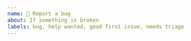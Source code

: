 ```yaml
---
name: 🐛 Report a bug
about: If something is broken
labels: bug, help wanted, good first issue, needs triage
---
```

